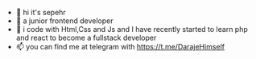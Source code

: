 - 👋  hi it's sepehr
- 👀 a junior frontend developer
- 🌱 i code with Html,Css and Js and I have recently started to learn php and react to become a fullstack developer
- 📫 you can find me at telegram with https://t.me/DarajeHimself 

<!---
dosepehr/dosepehr is a ✨ special ✨ repository because its `README.md` (this file) appears on your GitHub profile.
You can click the Preview link to take a look at your changes.
--->
